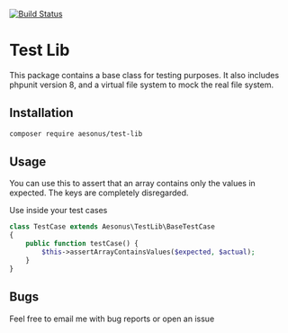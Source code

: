 [![Build Status](https://travis-ci.org/Aesonus/test-lib.svg?branch=master)](https://travis-ci.org/Aesonus/test-lib)

# Test Lib

This package contains a base class for testing purposes. It also includes phpunit version 8, and a
virtual file system to mock the real file system.

## Installation

```bash
composer require aesonus/test-lib
```

## Usage

You can use this to assert that an array contains only the values in expected. The 
keys are completely disregarded.

Use inside your test cases

```php
class TestCase extends Aesonus\TestLib\BaseTestCase
{
    public function testCase() {
        $this->assertArrayContainsValues($expected, $actual);
    }
}
```

## Bugs

Feel free to email me with bug reports or open an issue
